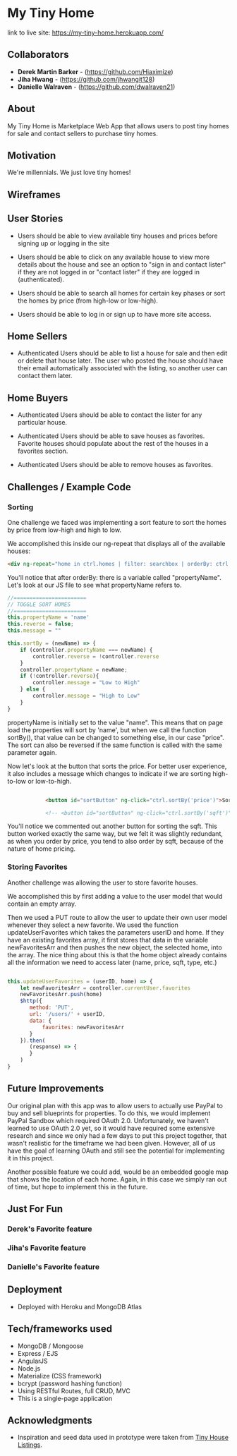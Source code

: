 # My Tiny Home
link to live site: https://my-tiny-home.herokuapp.com/

## Collaborators
* **Derek Martin Barker** - (https://github.com/Hiaximize)
* **Jiha Hwang** - (https://github.com/jhwangit128)
* **Danielle Walraven** - (https://github.com/dwalraven21)

## About
My Tiny Home is Marketplace Web App that allows users to post tiny homes for sale and contact sellers to purchase tiny homes.

## Motivation
We're millennials. We just love tiny homes!

## Wireframes


## User Stories

* Users should be able to view available tiny houses and prices before signing up or logging in the site

* Users should be able to click on any available house to view more details about the house and see an option to "sign in and contact lister" if they are not logged in or "contact lister" if they are logged in (authenticated).

* Users should be able to search all homes for certain key phases or sort the homes by price (from high-low or low-high).

* Users should be able to log in or sign up to have more site access.

## Home Sellers
* Authenticated Users should be able to list a house for sale and then edit or delete that house later. The user who posted the house should have their email automatically associated with the listing, so another user can contact them later.

## Home Buyers
* Authenticated Users should be able to contact the lister for any particular house.

* Authenticated Users should be able to save houses as favorites. Favorite houses should populate about the rest of the houses in a favorites section.

* Authenticated Users should be able to remove houses as favorites.

## Challenges / Example Code

### Sorting
One challenge we faced was implementing a sort feature to sort the homes by price from low-high and high to low.

We accomplished this inside our ng-repeat that displays all of the available houses:

```html
<div ng-repeat="home in ctrl.homes | filter: searchbox | orderBy: ctrl.propertyName:ctrl.reverse" class="col s12 m6 l4 xl3">
```
You'll notice that after orderBy: there is a variable called "propertyName". Let's look at our JS file to see what propertyName refers to.

```JavaScript
//=======================
// TOGGLE SORT HOMES
//=======================
this.propertyName = 'name'
this.reverse = false;
this.message = ""

this.sortBy = (newName) => {
	if (controller.propertyName === newName) {
		controller.reverse = !controller.reverse
	}
	controller.propertyName = newName;
	if (!controller.reverse){
		controller.message = "Low to High"
	} else {
		controller.message = "High to Low"
	}
}
```

propertyName is initially set to the value "name". This means that on page load the properties will sort by 'name', but when we call the function sortBy(), that value can be changed to something else, in our case "price". The sort can also be reversed if the same function is called with the same parameter again.

Now let's look at the button that sorts the price. For better user experience, it also includes a message which changes to indicate if we are sorting high-to-low or low-to-high.

```html

			<button id="sortButton" ng-click="ctrl.sortBy('price')">Sort By Price: {{ctrl.message}}</button>

			<!-- <button id="sortButton" ng-click="ctrl.sortBy('sqft')">Sort By Sqft {{ctrl.message}}</button> -->

```
You'll notice we commented out another button for sorting the sqft. This button worked exactly the same way, but we felt it was slightly redundant, as when you order by price, you tend to also order by sqft, because of the nature of home pricing.

### Storing Favorites

Another challenge was allowing the user to store favorite houses.

We accomplished this by first adding a value to the user model that would contain an empty array.

Then we used a PUT route to allow the user to update their own user model whenever they select a new favorite. We used the function updateUserFavorites which takes the parameters userID and home. If they have an existing favorites array, it first stores that data in the variable newFavoritesArr and then pushes the new object, the selected home, into the array. The nice thing about this is that the home object already contains all the information we need to access later (name, price, sqft, type, etc.)

```JavaScript

this.updateUserFavorites = (userID, home) => {
	let newFavoritesArr = controller.currentUser.favorites
	newFavoritesArr.push(home)
	$http({
       method: 'PUT',
       url: '/users/' + userID,
       data: {
		   favorites: newFavoritesArr
	   }
	}).then(
       (response) => {
       }
    )
}
```

## Future Improvements

Our original plan with this app was to allow users to actually use PayPal to buy and sell blueprints for properties. To do this, we would implement PayPal Sandbox which required OAuth 2.0. Unfortunately, we haven't learned to use OAuth 2.0 yet, so it would have required some extensive research and since we only had a few days to put this project together, that wasn't realistic for the timeframe we had been given. However, all of us have the goal of learning OAuth and still see the potential for implementing it in this project.


Another possible feature we could add, would be an embedded google map that shows the location of each home. Again, in this case we simply ran out of time, but hope to implement this in the future.

## Just For Fun

### Derek's Favorite feature

### Jiha's Favorite feature

### Danielle's Favorite feature


## Deployment

* Deployed with Heroku and MongoDB Atlas

## Tech/frameworks used

* MongoDB / Mongoose
* Express / EJS
* AngularJS
* Node.js
* Materialize (CSS framework)
* bcrypt (password hashing function)
* Using RESTful Routes, full CRUD, MVC
* This is a single-page application


## Acknowledgments

* Inspiration and seed data used in prototype were taken from <a href="https://tinyhouselistings.com">Tiny House Listings</a>.

